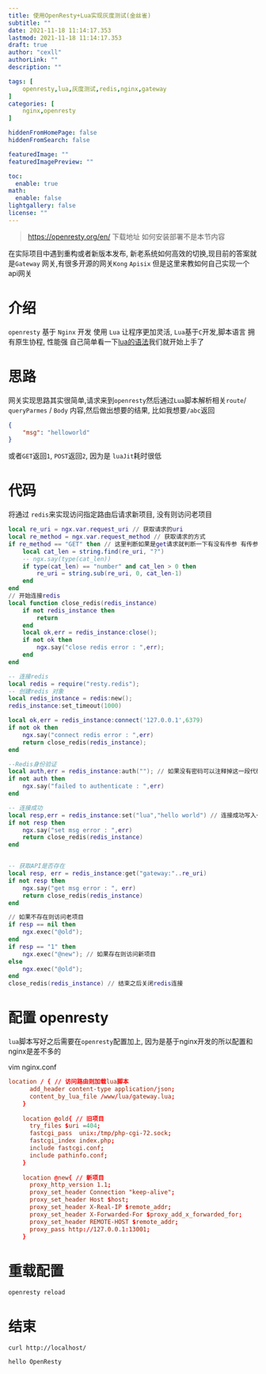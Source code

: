 ```yaml
---
title: 使用OpenResty+Lua实现灰度测试(金丝雀)
subtitle: ""
date: 2021-11-18 11:14:17.353
lastmod: 2021-11-18 11:14:17.353
draft: true
author: "cexll"
authorLink: ""
description: ""

tags: [
    openresty,lua,灰度测试,redis,nginx,gateway
]
categories: [
    nginx,openresty
]

hiddenFromHomePage: false
hiddenFromSearch: false

featuredImage: ""
featuredImagePreview: ""

toc:
  enable: true
math:
  enable: false
lightgallery: false
license: ""
---
```


<!--more-->



> https://openresty.org/en/ 下载地址 如何安装部署不是本节内容

在实际项目中遇到重构或者新版本发布, 新老系统如何高效的切换,现目前的答案就是`Gateway` 网关,有很多开源的网关`Kong` `Apisix` 但是这里来教如何自己实现一个api网关

# 介绍
`openresty` 基于 `Nginx` 开发 使用 `Lua` 让程序更加灵活, `Lua`基于`C`开发,脚本语言 拥有原生协程, 性能强 自己简单看一下[lua的语法](https://www.runoob.com/lua/lua-tutorial.html)我们就开始上手了

# 思路

网关实现思路其实很简单,请求来到`openresty`然后通过`Lua`脚本解析相关`route`/ `queryParmes` / `Body` 内容,然后做出想要的结果, 比如我想要`/abc`返回 
```json
{
    "msg": "helloworld"
}
```
或者`GET`返回`1`, `POST`返回`2`, 因为是 `luaJit`耗时很低

# 代码
将通过 `redis`来实现访问指定路由后请求新项目, 没有则访问老项目

```lua
local re_uri = ngx.var.request_uri // 获取请求的uri
local re_method = ngx.var.request_method // 获取请求的方式
if re_method == "GET" then // 这里判断如果是get请求就判断一下有没有传参 有传参就把后面的参数去掉 因为只需要保存 uri
    local cat_len = string.find(re_uri, "?")
    -- ngx.say(type(cat_len))
    if type(cat_len) == "number" and cat_len > 0 then
        re_uri = string.sub(re_uri, 0, cat_len-1)
    end
end
// 开始连接redis
local function close_redis(redis_instance)
    if not redis_instance then
        return
    end
    local ok,err = redis_instance:close();
    if not ok then
        ngx.say("close redis error : ",err);
    end
end

-- 连接redis
local redis = require("resty.redis");
-- 创建redis 对象
local redis_instance = redis:new();
redis_instance:set_timeout(1000)

local ok,err = redis_instance:connect('127.0.0.1',6379)
if not ok then
    ngx.say("connect redis error : ",err)
    return close_redis(redis_instance);
end

--Redis身份验证
local auth,err = redis_instance:auth(""); // 如果没有密码可以注释掉这一段代码 
if not auth then
    ngx.say("failed to authenticate : ",err)
end

-- 连接成功
local resp,err = redis_instance:set("lua","hello world") // 连接成功写入一个 lua helloworld
if not resp then
    ngx.say("set msg error : ",err)
    return close_redis(redis_instance)
end


-- 获取API是否存在 
local resp, err = redis_instance:get("gateway:"..re_uri)
if not resp then
    ngx.say("get msg error : ", err)
    return close_redis(redis_instance)
end

// 如果不存在则访问老项目
if resp == nil then
    ngx.exec("@old");
end
if resp == "1" then
    ngx.exec("@new"); // 如果存在则访问新项目
else
    ngx.exec("@old");
end
close_redis(redis_instance) // 结束之后关闭redis连接
```

# 配置 openresty
`lua`脚本写好之后需要在`openresty`配置加上, 因为是基于nginx开发的所以配置和nginx是差不多的

vim nginx.conf
```conf
location / { // 访问路由则加载lua脚本
      add_header content-type application/json;
      content_by_lua_file /www/lua/gateway.lua;
    }
    
    location @old{ // 旧项目
      try_files $uri =404;
      fastcgi_pass  unix:/tmp/php-cgi-72.sock;
      fastcgi_index index.php;
      include fastcgi.conf;
      include pathinfo.conf;
    }
    
    location @new{ // 新项目
      proxy_http_version 1.1;
      proxy_set_header Connection "keep-alive";
      proxy_set_header Host $host;
      proxy_set_header X-Real-IP $remote_addr;
      proxy_set_header X-Forwarded-For $proxy_add_x_forwarded_for;
      proxy_set_header REMOTE-HOST $remote_addr;
      proxy_pass http://127.0.0.1:13001;
    }
```

# 重载配置
```
openresty reload
```
# 结束

```
curl http://localhost/

hello OpenResty
```